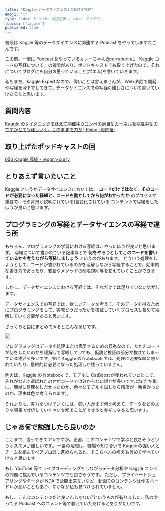 ```yaml
---
title: "Kaggle(データサイエンス)における写経"
emoji: "📝"
type: "idea" # tech: 技術記事 / idea: アイデア
topics: ["kaggle"]
published: true
---
```


普段は Kaggle 等のデータサイエンスに関連する Podcast をやっていますれごんです。

この前、一緒に Podcast をやっているカレーちゃん[@currypurin](https://twitter.com/currypurin)に「Kaggle コードの写経について」の質問があり、ポッドキャストでも取り上げたので、それについてブログにも自分の思っていること(ポエム)を書いていきます。

私もまだ、Kaggle Expert なので、偉いことは言えませんが、Web 界隈で開発や写経を今までしてきて、データサイエンスでの写経の難しさについて書いていけたらなと思います。

## 質問内容

[Kaggle のタイタニックを終えて開催中のコンペの適当なカーネルを写経中なのですがとても難しいく、このままで力が \| Peing \-質問箱\-](https://peing.net/ja/q/e329fa57-faa1-404f-940a-5f3d2c49d771)

## 取り上げたポッドキャストの回

[056 Kaggle 写経 \- regonn\-curry](https://scrapbox.io/regonn-curry/056_Kaggle%E5%86%99%E7%B5%8C)

## とりあえず言いたいこと

Kaggle というかデータサイエンスにおいては、 **コードだけではなく、そのコードが必要になった経緯と、コードを動かしてから何がわかったか** のプロセスが重要で、その背景が説明されている(言語化されている)コンテンツで写経をしたほうが良いと思います。

## プログラミングの写経とデータサイエンスの写経で違う所

もちろん、プログラミングの学習における写経は、やったほうが良いと思います。
写経について書かれている記事などで **何をやろうとしてこのコードを書いているかを考えながら写経しましょう** というのがあります。
どういう処理をしようとして、コードが書かれているのかを理解しながら写経することで、効率的な書き方であったり、変数やメソッドの命名規則等を覚えていくことができます。

しかし、データサイエンスにおける写経では、それだけでは足りていない気がします。

データサイエンスでの写経では、欲しいデータを考えて、そのデータを得るためにプログラミングをして、実際どうだったかを検証していくプロセスも含めて理解していく必要があると思います。

ざっくりと図にまとめてみるとこんな感じです。

![](https://storage.googleapis.com/zenn-user-upload/gobndpnunm47b4zppcav48jhar6f)

プログラミングはデータを処理または表示するための行為なので、たとえコードが何をしたいのかを理解して写経していても、仮説と検証の部分が抜けてしまっている場合も多いです。特に Kaggle の Notebook では、処理に必要な順に書かれていたり、最終的に必要になった処理しか残っていません。

例えば、Kaggle の Notebook で、モデルに CatBoost が使われていたとして、それがなんで選ばれたのかがコードでは分からない場合が多いですよね(ただ単に、簡単に処理をしたかったのか、色々なモデルを試したら精度が一番良かったのか、理由は色々考えられます)。

それよりも、実力をつけていくには、強い人がまず何を考えて、データをどのような順番で分析していくのかを知ることができると参考になると思います。

## じゃあ何で勉強したら良いのか

ここまで、言ってきてアレですが。正直、このコンテンツで学ぶと良さそうというオススメが難しいです。
一番の理想は、職場や知り合いで Kaggle の強い人とチームを組んでペアプロ的に進められると、そこらへんの考えも含めて学べていけると思います。

もし YouTube 等でライブコーディングをしながらデータ分析や Kaggle コンペの問題に挑んでいるコンテンツでも良さそうです。
ただし、プライベートシェアリングやデータが NDA で公開出来ないなど、動画でのコンテンツは作るハードルが高いこともあり、なかなか私も見つけられていません。

もし、こんなコンテンツだと良いんじゃない?というものが有りました、私のやってる Podcast へのコメント等で教えていただけるとありがたいです。
